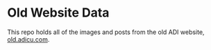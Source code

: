 Old Website Data
================

This repo holds all of the images and posts from the old ADI website, [old.adicu.com](http://old.adicu.com).